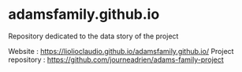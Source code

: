 # adamsfamily.github.io

Repository dedicated to the data story of the project

Website : https://liolioclaudio.github.io/adamsfamily.github.io/
Project repository : https://github.com/journeadrien/adams-family-project
